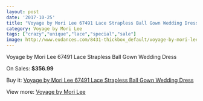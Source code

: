 ```yaml
---
layout: post
date: '2017-10-25'
title: "Voyage by Mori Lee 67491 Lace Strapless Ball Gown Wedding Dress"
category: Voyage by Mori Lee
tags: ["crazy","unique","lace","special","sale"]
image: http://www.eudances.com/8431-thickbox_default/voyage-by-mori-lee-67491-lace-strapless-ball-gown-wedding-dress.jpg
---
```

Voyage by Mori Lee 67491 Lace Strapless Ball Gown Wedding Dress

On Sales: **$356.99**
<a href="https://www.eudances.com/en/voyage-by-mori-lee/2885-voyage-by-mori-lee-67491-lace-strapless-ball-gown-wedding-dress.html"><amp-img layout="responsive" width="600" height="600" src="//www.eudances.com/8431-thickbox_default/voyage-by-mori-lee-67491-lace-strapless-ball-gown-wedding-dress.jpg" alt="Voyage by Mori Lee 67491 Lace Strapless Ball Gown Wedding Dress 0" /></a>
<a href="https://www.eudances.com/en/voyage-by-mori-lee/2885-voyage-by-mori-lee-67491-lace-strapless-ball-gown-wedding-dress.html"><amp-img layout="responsive" width="600" height="600" src="//www.eudances.com/8435-thickbox_default/voyage-by-mori-lee-67491-lace-strapless-ball-gown-wedding-dress.jpg" alt="Voyage by Mori Lee 67491 Lace Strapless Ball Gown Wedding Dress 1" /></a>
<a href="https://www.eudances.com/en/voyage-by-mori-lee/2885-voyage-by-mori-lee-67491-lace-strapless-ball-gown-wedding-dress.html"><amp-img layout="responsive" width="600" height="600" src="//www.eudances.com/8434-thickbox_default/voyage-by-mori-lee-67491-lace-strapless-ball-gown-wedding-dress.jpg" alt="Voyage by Mori Lee 67491 Lace Strapless Ball Gown Wedding Dress 2" /></a>
<a href="https://www.eudances.com/en/voyage-by-mori-lee/2885-voyage-by-mori-lee-67491-lace-strapless-ball-gown-wedding-dress.html"><amp-img layout="responsive" width="600" height="600" src="//www.eudances.com/8433-thickbox_default/voyage-by-mori-lee-67491-lace-strapless-ball-gown-wedding-dress.jpg" alt="Voyage by Mori Lee 67491 Lace Strapless Ball Gown Wedding Dress 3" /></a>
<a href="https://www.eudances.com/en/voyage-by-mori-lee/2885-voyage-by-mori-lee-67491-lace-strapless-ball-gown-wedding-dress.html"><amp-img layout="responsive" width="600" height="600" src="//www.eudances.com/8432-thickbox_default/voyage-by-mori-lee-67491-lace-strapless-ball-gown-wedding-dress.jpg" alt="Voyage by Mori Lee 67491 Lace Strapless Ball Gown Wedding Dress 4" /></a>

Buy it: [Voyage by Mori Lee 67491 Lace Strapless Ball Gown Wedding Dress](https://www.eudances.com/en/voyage-by-mori-lee/2885-voyage-by-mori-lee-67491-lace-strapless-ball-gown-wedding-dress.html "Voyage by Mori Lee 67491 Lace Strapless Ball Gown Wedding Dress")

View more: [Voyage by Mori Lee](https://www.eudances.com/en/47-voyage-by-mori-lee "Voyage by Mori Lee")